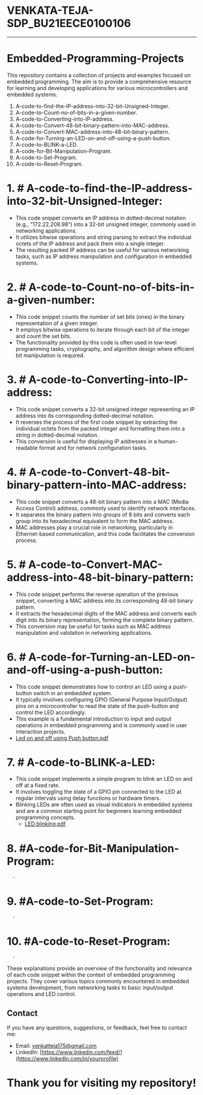 # VENKATA-TEJA-SDP_BU21EECE0100106
*******************************************************************************************
# Embedded-Programming-Projects
This repository contains a collection of projects and examples focused on embedded programming. The aim is to provide a comprehensive resource for learning and developing applications for various microcontrollers and embedded systems.

1. A-code-to-find-the-IP-address-into-32-bit-Unsigned-Integer.
2. A-code-to-Count-no-of-bits-in-a-given-number.
3. A-code-to-Converting-into-IP-address.
4. A-code-to-Convert-48-bit-binary-pattern-into-MAC-address.
5. A-code-to-Convert-MAC-address-into-48-bit-binary-pattern.
6. A-code-for-Turning-an-LED-on-and-off-using-a-push-button.
7. A-code-to-BLINK-a-LED.
8. A-code-for-Bit-Manipulation-Program.
9. A-code-to-Set-Program.
10. A-code-to-Reset-Program.

   

# 1. # **A-code-to-find-the-IP-address-into-32-bit-Unsigned-Integer**:
   - This code snippet converts an IP address in dotted-decimal notation (e.g., "172.22.208.98") into a 32-bit unsigned integer, commonly used in networking applications.
   - It utilizes bitwise operations and string parsing to extract the individual octets of the IP address and pack them into a single integer.
   - The resulting packed IP address can be useful for various networking tasks, such as IP address manipulation and configuration in embedded systems.

# 2.   # **A-code-to-Count-no-of-bits-in-a-given-number**:
   - This code snippet counts the number of set bits (ones) in the binary representation of a given integer.
   - It employs bitwise operations to iterate through each bit of the integer and count the set bits.
   - The functionality provided by this code is often used in low-level programming tasks, cryptography, and algorithm design where efficient bit manipulation is required.

# 3. # **A-code-to-Converting-into-IP-address**:
   - This code snippet converts a 32-bit unsigned integer representing an IP address into its corresponding dotted-decimal notation.
   - It reverses the process of the first code snippet by extracting the individual octets from the packed integer and formatting them into a string in dotted-decimal notation.
   - This conversion is useful for displaying IP addresses in a human-readable format and for network configuration tasks.

# 4. # **A-code-to-Convert-48-bit-binary-pattern-into-MAC-address**:
   - This code snippet converts a 48-bit binary pattern into a MAC (Media Access Control) address, commonly used to identify network interfaces.
   - It separates the binary pattern into groups of 8 bits and converts each group into its hexadecimal equivalent to form the MAC address.
   - MAC addresses play a crucial role in networking, particularly in Ethernet-based communication, and this code facilitates the conversion process.

# 5. # **A-code-to-Convert-MAC-address-into-48-bit-binary-pattern**:
   - This code snippet performs the reverse operation of the previous snippet, converting a MAC address into its corresponding 48-bit binary pattern.
   - It extracts the hexadecimal digits of the MAC address and converts each digit into its binary representation, forming the complete binary pattern.
   - This conversion may be useful for tasks such as MAC address manipulation and validation in networking applications.

# 6. # **A-code-for-Turning-an-LED-on-and-off-using-a-push-button**:
   - This code snippet demonstrates how to control an LED using a push-button switch in an embedded system.
   - It typically involves configuring GPIO (General Purpose Input/Output) pins on a microcontroller to read the state of the push-button and control the LED accordingly.
   - This example is a fundamental introduction to input and output operations in embedded programming and is commonly used in user interaction projects.
   - [Led on and off using Push button.pdf](https://github.com/venkat-teja-17/Embedded-Programming-Projects/files/15505635/Led.on.and.off.using.Push.button.pdf)


# 7. # **A-code-to-BLINK-a-LED**:
   - This code snippet implements a simple program to blink an LED on and off at a fixed rate.
   - It involves toggling the state of a GPIO pin connected to the LED at regular intervals using delay functions or hardware timers.
   - Blinking LEDs are often used as visual indicators in embedded systems and are a common starting point for beginners learning embedded programming concepts.
      - [LED blinking.pdf](https://github.com/venkat-teja-17/Embedded-Programming-Projects/files/15505637/LED.blinking.pdf)


# 8. #**A-code-for-Bit-Manipulation-Program**:
      -
   
# 9. #**A-code-to-Set-Program**:
      -
   
# 10. #**A-code-to-Reset-Program**:
      -


These explanations provide an overview of the functionality and relevance of each code snippet within the context of embedded programming projects. They cover various topics commonly encountered in embedded systems development, from networking tasks to basic input/output operations and LED control.



## Contact
If you have any questions, suggestions, or feedback, feel free to contact me:
   - Email: [venkatteja175@gmail.com](mailto:your-email@example.com)
   - LinkedIn: [https://www.linkedin.com/feed/](https://www.linkedin.com/in/yourprofile)


# Thank you for visiting my repository!
